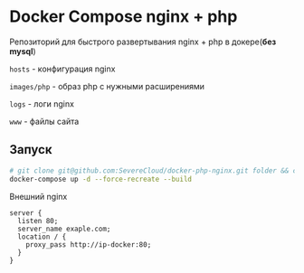 # Docker Compose nginx + php

Репозиторий для быстрого развертывания nginx + php в докере(**без mysql**)

`hosts` - конфигурация nginx

`images/php` - образ php с нужными расширениями

`logs` - логи nginx

`www` - файлы сайта

## Запуск

```sh
# git clone git@github.com:SevereCloud/docker-php-nginx.git folder && cd folder
docker-compose up -d --force-recreate --build
```

Внешний nginx

```nginx
server {
  listen 80;
  server_name exaple.com;
  location / {
    proxy_pass http://ip-docker:80;
  }
}
```